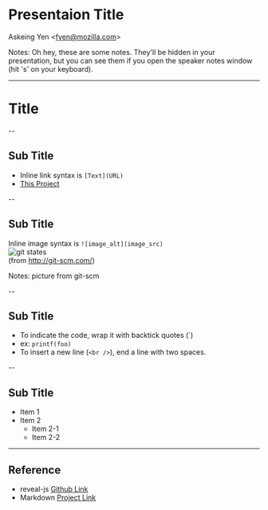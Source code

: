 # Presentaion Title
Askeing Yen &lt;fyen@mozilla.com&gt;

Notes: Oh hey, these are some notes. They'll be hidden in your presentation, but you can see them if you open the speaker notes window (hit 's' on your keyboard).

----

# Title

--

## Sub Title

* Inline link syntax is `[Text](URL)`
* [This Project](https://github.com/askeing/Slides)

--

## Sub Title

Inline image syntax is `![image_alt](image_src)`  
![git states](http://git-scm.com/figures/18333fig0106-tn.png)  
(from http://git-scm.com/)

Notes: picture from git-scm

--

## Sub Title

* To indicate the code, wrap it with backtick quotes (`)
* ex: `printf(foo)`
* To insert a new line (`<br />`), end a line with two spaces.

--

## Sub Title

* Item 1
* Item 2
	* Item 2-1
	* Item 2-2

----

## Reference

* reveal-js [Github Link](https://github.com/hakimel/reveal.js)
* Markdown [Project Link](http://daringfireball.net/projects/markdown)

